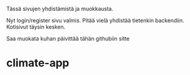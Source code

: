 Tässä sivujen yhdistämistä ja muokkausta.

Nyt login/register sivu valmis. Pitää vielä yhdistää tietenkin backendiin.
Kotisivut täysin kesken.

Saa muokata kuhan päivittää tähän githubiin sitte
# climate-app

